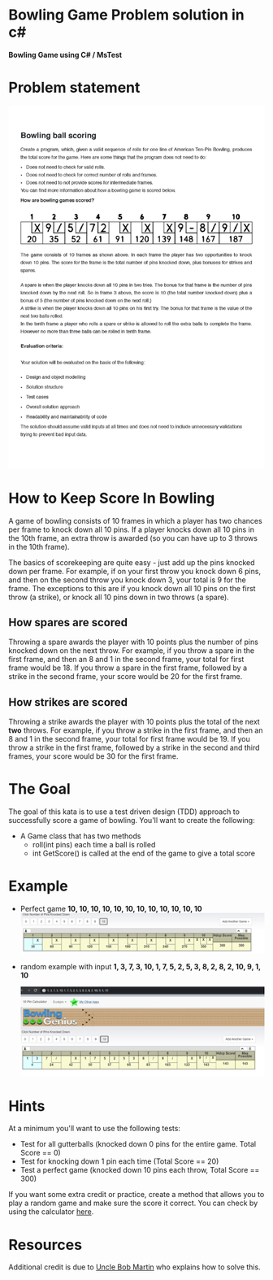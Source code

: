 # Bowling Game Problem solution in c#
  **Bowling Game using C# / MsTest**

# Problem statement
  ![Bowling%20Ball_problem_statement](./Bowling%20Ball_problem_statement.jpg)

# How to Keep Score In Bowling
A game of bowling consists of 10 frames in which a player has two chances per frame to knock down all 10 pins.  If a player knocks down all 10 pins in the 10th frame, an extra throw is awarded (so you can have up to 3 throws in the 10th frame).

The basics of scorekeeping are quite easy - just add up the pins knocked down per frame.  For example, if on your first throw you knock down 6 pins, and then on the second throw you knock down 3, your total is 9 for the frame.  The exceptions to this are if you knock down all 10 pins on the first throw (a strike), or knock all 10 pins down in two throws (a spare).

## How spares are scored

Throwing a spare awards the player with 10 points plus the number of pins knocked down on the next throw.  For example, if you throw a spare in the first frame, and then an 8 and 1 in the second frame, your total for first frame would be 18.  If you throw a spare in the first frame, followed by a strike in the second frame, your score would be 20 for the first frame.

## How strikes are scored

Throwing a strike awards the player with 10 points plus the total of the next **two** throws.  For example, if you throw a strike in the first frame, and then an 8 and 1 in the second frame, your total for first frame would be 19.  If you throw a strike in the first frame, followed by a strike in the second and third frames, your score would be 30 for the first frame.

# The Goal
The goal of this kata is to use a test driven design (TDD) approach to successfully score a game of bowling.  You'll want to create the following:
* A Game class that has two methods
  * roll(int pins) each time a ball is rolled
  * int GetScore() is called at the end of the game to give a total score

# Example
- Perfect game **10, 10, 10, 10, 10, 10, 10, 10, 10, 10, 10, 10**
  ![Perfect game](./BowlingCalculatorExample/TestPerfectGame.PNG)
- random example with input **1, 3, 7, 3, 10, 1, 7, 5, 2, 5, 3, 8, 2, 8, 2, 10, 9, 1, 10**

  ![TestRandomGameWithSpareThenStrikeAtEnd](./BowlingCalculatorExample/TestRandomGameWithSpareThenStrikeAtEnd.PNG)

# Hints
At a minimum you'll want to use the following tests:
* Test for all gutterballs (knocked down 0 pins for the entire game.  Total Score == 0)
* Test for knocking down 1 pin each time (Total Score == 20)
* Test a perfect game (knocked down 10 pins each throw, Total Score == 300)

If you want some extra credit or practice, create a method that allows you to play a random game and make sure the score it correct.  You can check by using the calculator [here](http://www.bowlinggenius.com/).

# Resources
Additional credit is due to [Uncle Bob Martin](http://butunclebob.com/ArticleS.UncleBob.TheBowlingGameKata) who explains how to solve this.